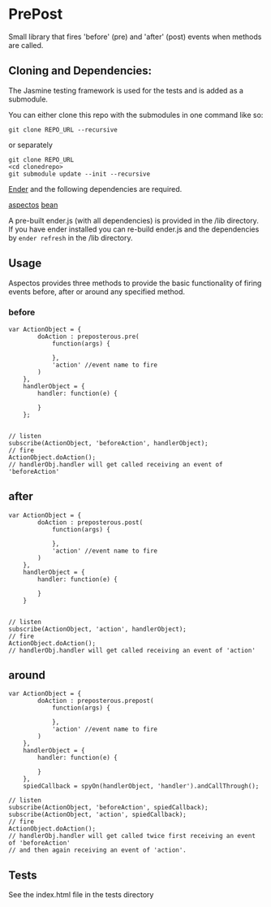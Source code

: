 # PrePost

Small library that fires 'before' (pre) and 'after' (post) events when methods are called.

## Cloning and Dependencies:

The Jasmine testing framework is used for the tests and is added as a submodule.

You can either clone this repo with the submodules in one command like so:

    git clone REPO_URL --recursive

or separately

    git clone REPO_URL
    <cd clonedrepo>
    git submodule update --init --recursive

[Ender](http://ender.no.de) and the following dependencies are required.

[aspectos](https://github.com/lawrencec/aspectos)
[bean](https://github.com/fat/bean)

A pre-built ender.js (with all dependencies) is provided in the /lib directory. If you have ender installed
you can re-build ender.js and the dependencies by <code>ender refresh</code> in the /lib directory.

## Usage

Aspectos provides three methods to provide the basic functionality of firing events
before, after or around any specified method.

### before


    var ActionObject = {
            doAction : preposterous.pre(
                function(args) {

                },
                'action' //event name to fire
            )
        },
        handlerObject = {
            handler: function(e) {

            }
        };


    // listen
    subscribe(ActionObject, 'beforeAction', handlerObject);
    // fire
    ActionObject.doAction();
    // handlerObj.handler will get called receiving an event of 'beforeAction'

## after

    var ActionObject = {
            doAction : preposterous.post(
                function(args) {

                },
                'action' //event name to fire
            )
        },
        handlerObject = {
            handler: function(e) {

            }
        }


    // listen
    subscribe(ActionObject, 'action', handlerObject);
    // fire
    ActionObject.doAction();
    // handlerObj.handler will get called receiving an event of 'action'

## around
    var ActionObject = {
            doAction : preposterous.prepost(
                function(args) {

                },
                'action' //event name to fire
            )
        },
        handlerObject = {
            handler: function(e) {

            }
        },
        spiedCallback = spyOn(handlerObject, 'handler').andCallThrough();

    // listen
    subscribe(ActionObject, 'beforeAction', spiedCallback);
    subscribe(ActionObject, 'action', spiedCallback);
    // fire
    ActionObject.doAction();
    // handlerObj.handler will get called twice first receiving an event of 'beforeAction'
    // and then again receiving an event of 'action'.

## Tests

See the index.html file in the tests directory
